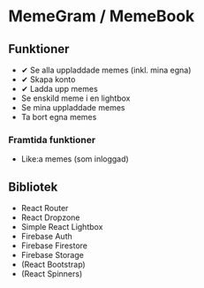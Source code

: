 # MemeGram / MemeBook

## Funktioner

- ✔ Se alla uppladdade memes (inkl. mina egna)
- ✔ Skapa konto
- ✔ Ladda upp memes
- Se enskild meme i en lightbox
- Se mina uppladdade memes
- Ta bort egna memes

### Framtida funktioner

- Like:a memes (som inloggad)

## Bibliotek

- React Router
- React Dropzone
- Simple React Lightbox
- Firebase Auth
- Firebase Firestore
- Firebase Storage
- (React Bootstrap)
- (React Spinners)
